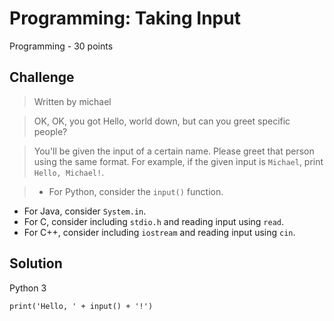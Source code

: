 # Programming: Taking Input
Programming - 30 points

## Challenge 
> Written by michael

> OK, OK, you got Hello, world down, but can you greet specific people?

> You'll be given the input of a certain name. Please greet that person using the same format. For example, if the given input is `Michael`, print `Hello, Michael!`.

> - For Python, consider the `input()` function.
- For Java, consider `System.in`.
- For C, consider including `stdio.h` and reading input using `read`.
- For C++, consider including `iostream` and reading input using `cin`.

## Solution

Python 3

	print('Hello, ' + input() + '!')
